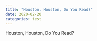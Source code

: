 ```yaml
---
title: "Houston, Houston, Do You Read?"
date: 2020-02-20
categories: test
---
```

Houston, Houston, Do You Read?
